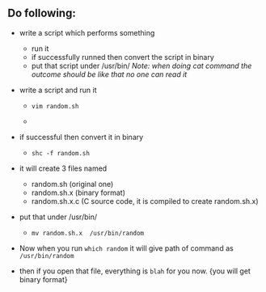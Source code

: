 ## Do following:
- write a script which performs something
	- run it
	- if successfully runned then convert the script in binary
	- put that script under /usr/bin/
 *Note: when doing cat command the outcome should be like that no one can read it*
 
 
- write a script and run it
	- `vim random.sh`
	- ```
			
		```
- if successful then convert it in binary
	- `shc -f random.sh`		
- it will create 3 files named
	- random.sh (original one)
	- random.sh.x (binary format)
	- random.sh.x.c (C source code, it is compiled to create random.sh.x)
- put that under /usr/bin/
	- `mv random.sh.x  /usr/bin/random`
		
- Now when you run `which random` it will give path of command as `/usr/bin/random`
- then if you open that file, everything is `blah` for you now. {you will get binary format}
		
	
